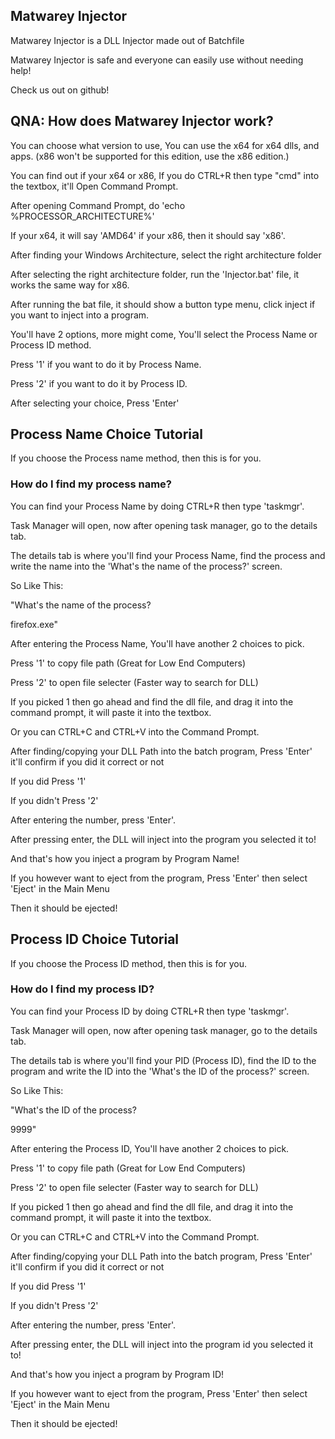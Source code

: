 ## Matwarey Injector

Matwarey Injector is a DLL Injector made out of Batchfile

Matwarey Injector is safe and everyone can easily use without needing help!

Check us out on github!

## QNA: How does Matwarey Injector work?

You can choose what version to use, You can use the x64 for x64 dlls, and apps. (x86 won't be supported for this edition, use the x86 edition.)

You can find out if your x64 or x86, If you do CTRL+R then type "cmd" into the textbox, it'll Open Command Prompt.

After opening Command Prompt, do 'echo %PROCESSOR_ARCHITECTURE%'

If your x64, it will say 'AMD64' if your x86, then it should say 'x86'.

After finding your Windows Architecture, select the right architecture folder

After selecting the right architecture folder, run the 'Injector.bat' file, it works the same way for x86.

After running the bat file, it should show a button type menu, click inject if you want to inject into a program.

You'll have 2 options, more might come, You'll select the Process Name or Process ID method.

Press '1' if you want to do it by Process Name.

Press '2' if you want to do it by Process ID.

After selecting your choice, Press 'Enter'

## Process Name Choice Tutorial

If you choose the Process name method, then this is for you.

### How do I find my process name?

You can find your Process Name by doing CTRL+R then type 'taskmgr'.

Task Manager will open, now after opening task manager, go to the details tab.

The details tab is where you'll find your Process Name, find the process and write the name into the 'What's the name of the process?' screen.

So Like This:

"What's the name of the process?

firefox.exe"

After entering the Process Name, You'll have another 2 choices to pick.

Press '1' to copy file path (Great for Low End Computers)

Press '2' to open file selecter (Faster way to search for DLL)

If you picked 1 then go ahead and find the dll file, and drag it into the command prompt, it will paste it into the textbox.

Or you can CTRL+C and CTRL+V into the Command Prompt.

After finding/copying your DLL Path into the batch program, Press 'Enter' it'll confirm if you did it correct or not

If you did Press '1'

If you didn't Press '2'

After entering the number, press 'Enter'.

After pressing enter, the DLL will inject into the program you selected it to!

And that's how you inject a program by Program Name!

If you however want to eject from the program, Press 'Enter' then select 'Eject' in the Main Menu

Then it should be ejected!

## Process ID Choice Tutorial

If you choose the Process ID method, then this is for you.

### How do I find my process ID?

You can find your Process ID by doing CTRL+R then type 'taskmgr'.

Task Manager will open, now after opening task manager, go to the details tab.

The details tab is where you'll find your PID (Process ID), find the ID to the program and write the ID into the 'What's the ID of the process?' screen.

So Like This:

"What's the ID of the process?

9999"

After entering the Process ID, You'll have another 2 choices to pick.

Press '1' to copy file path (Great for Low End Computers)

Press '2' to open file selecter (Faster way to search for DLL)

If you picked 1 then go ahead and find the dll file, and drag it into the command prompt, it will paste it into the textbox.

Or you can CTRL+C and CTRL+V into the Command Prompt.

After finding/copying your DLL Path into the batch program, Press 'Enter' it'll confirm if you did it correct or not

If you did Press '1'

If you didn't Press '2'

After entering the number, press 'Enter'.

After pressing enter, the DLL will inject into the program id you selected it to!

And that's how you inject a program by Program ID!

If you however want to eject from the program, Press 'Enter' then select 'Eject' in the Main Menu

Then it should be ejected!
